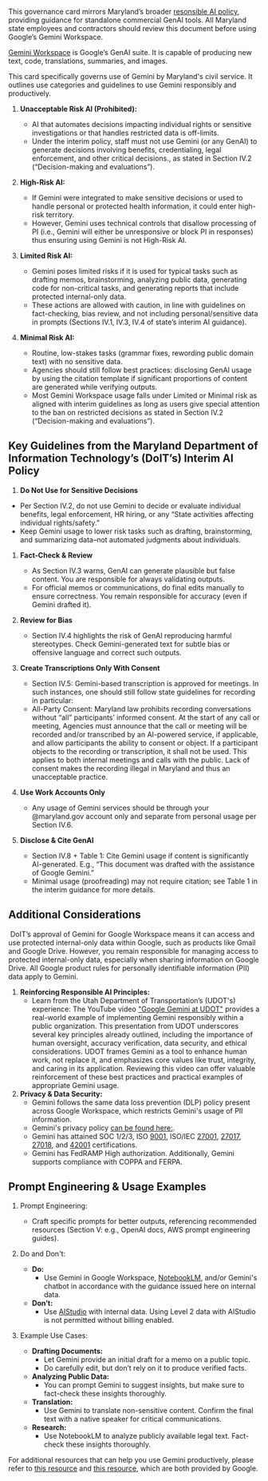This governance card mirrors Maryland’s broader [resonsible AI policy](https://doit.maryland.gov/policies/ai/Pages/maryland-responsible-ai-policy.aspx), providing guidance for standalone commercial GenAI tools. All Maryland state employees and contractors should review this document before using Google’s Gemini Workspace.

[Gemini Workspace](https://workspace.google.com/solutions/ai/) is Google’s GenAI suite. It is capable of producing new text, code, translations, summaries, and images.

This card specifically governs use of Gemini by Maryland's civil service. It outlines use categories and guidelines to use Gemini responsibly and productively.

1. **Unacceptable Risk AI (Prohibited):**
   - AI that automates decisions impacting individual rights or sensitive investigations or that handles restricted data is off-limits.
   - Under the interim policy, staff must not use Gemini (or any GenAI) to generate decisions involving benefits, credentialing, legal enforcement, and other critical decisions., as stated in Section IV.2 (“Decision-making and evaluations”).

1. **High-Risk AI:**
   - If Gemini were integrated to make sensitive decisions or used to handle personal or protected health information, it could enter high-risk territory. 
   - However, Gemini uses technical controls that disallow processing of PI (i.e., Gemini will either be unresponsive or block PI in responses) thus ensuring using Gemini is not High-Risk AI.

1. **Limited Risk AI:**
   - Gemini poses limited risks if it is used for typical tasks such as drafting memos, brainstorming, analyzing public data, generating code for non-critical tasks, and generating reports that include protected internal-only data.
   - These actions are allowed with caution, in line with guidelines on fact-checking, bias review, and not including personal/sensitive data in prompts (Sections IV.1, IV.3, IV.4 of state’s interim AI guidance).

1. **Minimal Risk AI:**
   - Routine, low-stakes tasks (grammar fixes, rewording public domain text) with no sensitive data.
   - Agencies should still follow best practices: disclosing GenAI usage by using the citation template if significant proportions of content are generated while verifying outputs.
   - Most Gemini Workspace usage falls under Limited or Minimal risk as aligned with interim guidelines as long as users give special attention to the ban on restricted decisions as stated in Section IV.2 (“Decision-making and evaluations”).

## Key Guidelines from the Maryland Department of Information Technology’s (DoIT’s) Interim AI Policy
1. **Do Not Use for Sensitive Decisions**
- Per Section IV.2, do not use Gemini to decide or evaluate individual benefits, legal enforcement, HR hiring, or any “State activities affecting individual rights/safety.”
- Keep Gemini usage to lower risk tasks such as drafting, brainstorming, and summarizing data–not automated judgments about individuals.

1. **Fact-Check & Review**
   - As Section IV.3 warns, GenAI can generate plausible but false content. You are responsible for always validating outputs.
   - For official memos or communications, do final edits manually to ensure correctness. You remain responsible for accuracy (even if Gemini drafted it).

1. **Review for Bias**
   - Section IV.4 highlights the risk of GenAI reproducing harmful stereotypes. Check Gemini-generated text for subtle bias or offensive language and correct such outputs.

1. **Create Transcriptions Only With Consent**
   - Section IV.5: Gemini-based transcription is approved for meetings. In such instances, one should still follow state guidelines for recording in particular:
   - All-Party Consent: Maryland law prohibits recording conversations without “all” participants’ informed consent​. At the start of any call or meeting, Agencies must announce that the call or meeting will be recorded and/or transcribed by an AI-powered service, if applicable, and allow participants the ability to consent or object. If a participant objects to the recording or transcription, it shall not be used. This applies to both internal meetings and calls with the public. Lack of consent makes the recording illegal in Maryland and thus an unacceptable practice.

1. **Use Work Accounts Only**
   - Any usage of Gemini services should be through your @maryland.gov account only and separate from personal usage per Section IV.6.

1. **Disclose & Cite GenAI**
   - Section IV.8 + Table 1: Cite Gemini usage if content is significantly AI-generated. E.g., “This document was drafted with the assistance of Google Gemini.”
   - Minimal usage (proofreading) may not require citation; see Table 1 in the interim guidance for more details.

## Additional Considerations
​
DoIT’s approval of Gemini for Google Workspace means it can access and use protected internal-only data within Google, such as products like Gmail and Google Drive. However, you remain responsible for managing access to protected internal-only data, especially when sharing information on Google Drive. All Google product rules for personally identifiable information (PII) data apply to Gemini.

1. **Reinforcing Responsible AI Principles:** 
   - Learn from the Utah Department of Transportation’s (UDOT's) experience: The YouTube video ["Google Gemini at UDOT"](https://www.youtube.com/watch?v=ASNBVwTzzd4) provides a real-world example of implementing Gemini responsibly within a public organization. This presentation from UDOT underscores several key principles already outlined, including the importance of human oversight, accuracy verification, data security, and ethical considerations. UDOT frames Gemini as a tool to enhance human work, not replace it, and emphasizes core values like trust, integrity, and caring in its application. Reviewing this video can offer valuable reinforcement of these best practices and practical examples of appropriate Gemini usage.
1. **Privacy & Data Security:** 
   - Gemini follows the same data loss prevention (DLP) policy present across Google Workspace, which restricts Gemini's usage of PII information​. 
   - Gemini's privacy policy [can be found here:](https://support.google.com/a/answer/15706919). 
   - Gemini has attained SOC 1/2/3, ISO [9001](https://cloud.google.com/security/compliance/iso-9001?hl=en), ISO/IEC [27001](https://cloud.google.com/security/compliance/iso-27001?hl=en), [27017](https://cloud.google.com/security/compliance/iso-27017?hl=en), [27018](https://cloud.google.com/security/compliance/iso-27018?hl=en), and [42001](https://studentprivacy.ed.gov/ferpa) certifications. 
   - Gemini has FedRAMP High authorization. Additionally, Gemini supports compliance with COPPA and FERPA​.

## Prompt Engineering & Usage Examples
1. Prompt Engineering:
   - Craft specific prompts for better outputs, referencing recommended resources (Section V: e.g., OpenAI docs, AWS prompt engineering guides).

1. Do and Don't:
   - **Do:** 
       - Use Gemini in Google Workspace, [NotebookLM](https://studentprivacy.ed.gov/ferpa), and/or Gemini's chatbot in accordance with the guidance issued here on internal data.
   - **Don’t:** 
       - Use [AIStudio](https://aistudio.google.com/prompts/new_chat) with internal data. Using Level 2 data with AIStudio is not permitted without billing enabled.

1. Example Use Cases:
   - **Drafting Documents:** 
       - Let Gemini provide an initial draft for a memo on a public topic. 
       - Do carefully edit, but don’t rely on it to produce verified facts.
   - **Analyzing Public Data:** 
       - You can prompt Gemini to suggest insights, but make sure to fact-check these insights thoroughly.
   - **Translation:**
       - Use Gemini to translate non-sensitive content. Confirm the final text with a native speaker for critical communications.
   - **Research:** 
       - Use NotebookLM to analyze publicly available legal text. Fact-check these insights thoroughly.

For additional resources that can help you use Gemini productively, please refer to [this resource](https://www.youtube.com/watch?v=6nOrhMoYpgA) and [this resource](https://www.cloudskillsboost.google/catalog?utf8=%E2%9C%93&keywords=gemini+for+workspace), which are both provided by Google.
